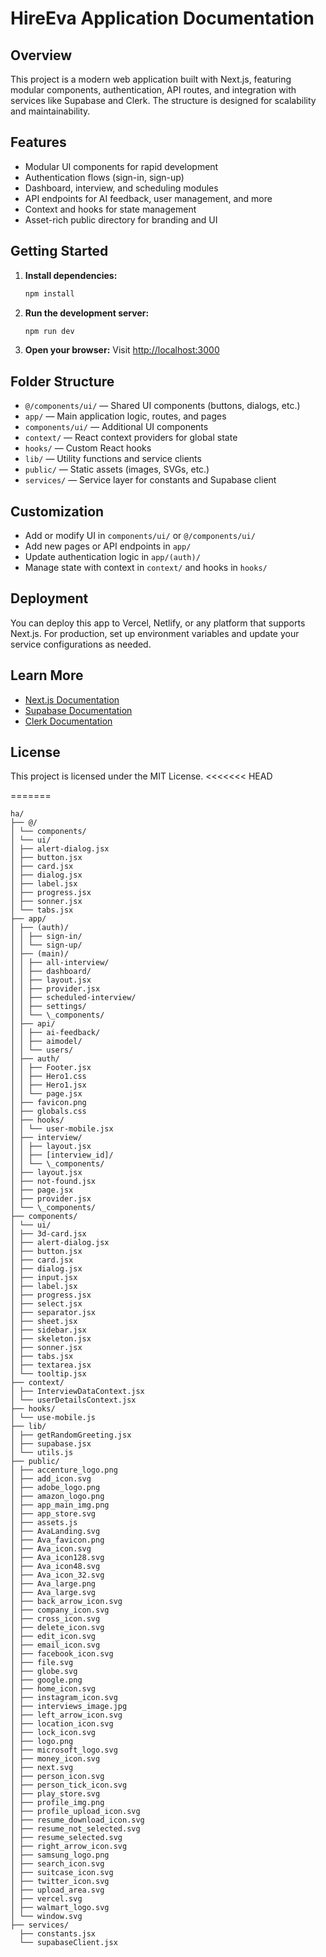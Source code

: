 # HireEva Application Documentation

## Overview

This project is a modern web application built with Next.js, featuring modular components, authentication, API routes, and integration with services like Supabase and Clerk. The structure is designed for scalability and maintainability.

## Features

- Modular UI components for rapid development
- Authentication flows (sign-in, sign-up)
- Dashboard, interview, and scheduling modules
- API endpoints for AI feedback, user management, and more
- Context and hooks for state management
- Asset-rich public directory for branding and UI

## Getting Started

1. **Install dependencies:**
   ```sh
   npm install
   ```
2. **Run the development server:**
   ```sh
   npm run dev
   ```
3. **Open your browser:**
   Visit [http://localhost:3000](http://localhost:3000)

## Folder Structure

- `@/components/ui/` — Shared UI components (buttons, dialogs, etc.)
- `app/` — Main application logic, routes, and pages
- `components/ui/` — Additional UI components
- `context/` — React context providers for global state
- `hooks/` — Custom React hooks
- `lib/` — Utility functions and service clients
- `public/` — Static assets (images, SVGs, etc.)
- `services/` — Service layer for constants and Supabase client

## Customization

- Add or modify UI in `components/ui/` or `@/components/ui/`
- Add new pages or API endpoints in `app/`
- Update authentication logic in `app/(auth)/`
- Manage state with context in `context/` and hooks in `hooks/`

## Deployment

You can deploy this app to Vercel, Netlify, or any platform that supports Next.js. For production, set up environment variables and update your service configurations as needed.

## Learn More

- [Next.js Documentation](https://nextjs.org/docs)
- [Supabase Documentation](https://supabase.com/docs)
- [Clerk Documentation](https://clerk.com/docs)

## License

This project is licensed under the MIT License.
<<<<<<< HEAD

=======

```
ha/
├── @/
│ └── components/
│ └── ui/
│ ├── alert-dialog.jsx
│ ├── button.jsx
│ ├── card.jsx
│ ├── dialog.jsx
│ ├── label.jsx
│ ├── progress.jsx
│ ├── sonner.jsx
│ └── tabs.jsx
├── app/
│ ├── (auth)/
│ │ ├── sign-in/
│ │ └── sign-up/
│ ├── (main)/
│ │ ├── all-interview/
│ │ ├── dashboard/
│ │ ├── layout.jsx
│ │ ├── provider.jsx
│ │ ├── scheduled-interview/
│ │ ├── settings/
│ │ └── \_components/
│ ├── api/
│ │ ├── ai-feedback/
│ │ ├── aimodel/
│ │ └── users/
│ ├── auth/
│ │ ├── Footer.jsx
│ │ ├── Hero1.css
│ │ ├── Hero1.jsx
│ │ └── page.jsx
│ ├── favicon.png
│ ├── globals.css
│ ├── hooks/
│ │ └── user-mobile.jsx
│ ├── interview/
│ │ ├── layout.jsx
│ │ ├── [interview_id]/
│ │ └── \_components/
│ ├── layout.jsx
│ ├── not-found.jsx
│ ├── page.jsx
│ ├── provider.jsx
│ └── \_components/
├── components/
│ └── ui/
│ ├── 3d-card.jsx
│ ├── alert-dialog.jsx
│ ├── button.jsx
│ ├── card.jsx
│ ├── dialog.jsx
│ ├── input.jsx
│ ├── label.jsx
│ ├── progress.jsx
│ ├── select.jsx
│ ├── separator.jsx
│ ├── sheet.jsx
│ ├── sidebar.jsx
│ ├── skeleton.jsx
│ ├── sonner.jsx
│ ├── tabs.jsx
│ ├── textarea.jsx
│ └── tooltip.jsx
├── context/
│ ├── InterviewDataContext.jsx
│ └── userDetailsContext.jsx
├── hooks/
│ └── use-mobile.js
├── lib/
│ ├── getRandomGreeting.jsx
│ ├── supabase.jsx
│ └── utils.js
├── public/
│ ├── accenture_logo.png
│ ├── add_icon.svg
│ ├── adobe_logo.png
│ ├── amazon_logo.png
│ ├── app_main_img.png
│ ├── app_store.svg
│ ├── assets.js
│ ├── AvaLanding.svg
│ ├── Ava_favicon.png
│ ├── Ava_icon.svg
│ ├── Ava_icon128.svg
│ ├── Ava_icon48.svg
│ ├── Ava_icon_32.svg
│ ├── Ava_large.png
│ ├── Ava_large.svg
│ ├── back_arrow_icon.svg
│ ├── company_icon.svg
│ ├── cross_icon.svg
│ ├── delete_icon.svg
│ ├── edit_icon.svg
│ ├── email_icon.svg
│ ├── facebook_icon.svg
│ ├── file.svg
│ ├── globe.svg
│ ├── google.png
│ ├── home_icon.svg
│ ├── instagram_icon.svg
│ ├── interviews_image.jpg
│ ├── left_arrow_icon.svg
│ ├── location_icon.svg
│ ├── lock_icon.svg
│ ├── logo.png
│ ├── microsoft_logo.svg
│ ├── money_icon.svg
│ ├── next.svg
│ ├── person_icon.svg
│ ├── person_tick_icon.svg
│ ├── play_store.svg
│ ├── profile_img.png
│ ├── profile_upload_icon.svg
│ ├── resume_download_icon.svg
│ ├── resume_not_selected.svg
│ ├── resume_selected.svg
│ ├── right_arrow_icon.svg
│ ├── samsung_logo.png
│ ├── search_icon.svg
│ ├── suitcase_icon.svg
│ ├── twitter_icon.svg
│ ├── upload_area.svg
│ ├── vercel.svg
│ ├── walmart_logo.svg
│ └── window.svg
├── services/
  ├── constants.jsx
  └── supabaseClient.jsx
```
